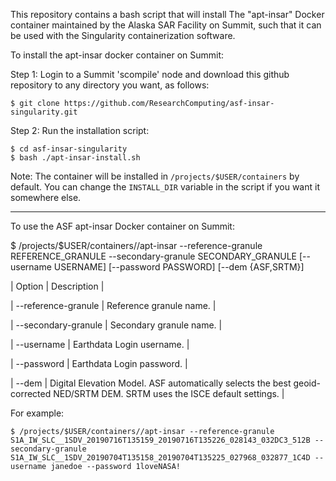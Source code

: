This repository contains a bash script that will install
The "apt-insar" Docker container maintained by the
Alaska SAR Facility on Summit, such that it can be used
with the Singularity containerization software.

To install the apt-insar docker container on Summit:

Step 1: Login to a Summit 'scompile' node and download this github
        repository to any directory you want, as follows:
```
$ git clone https://github.com/ResearchComputing/asf-insar-singularity.git
```
Step 2: Run the installation script:
```
$ cd asf-insar-singularity 
$ bash ./apt-insar-install.sh
```
Note: The container will be installed in `/projects/$USER/containers` by default.
      You can change the `INSTALL_DIR` variable in the script if you want it
      somewhere else.

----------------------------------

To use the ASF apt-insar Docker container on Summit:

$ /projects/$USER/containers//apt-insar --reference-granule REFERENCE_GRANULE --secondary-granule SECONDARY_GRANULE [--username USERNAME] [--password PASSWORD] [--dem {ASF,SRTM}]

| Option | Description |

| --reference-granule | Reference granule name. |

| --secondary-granule | Secondary granule name. |

| --username | Earthdata Login username. |

| --password | Earthdata Login password. |

| --dem | Digital Elevation Model.
        ASF automatically selects the best geoid-corrected NED/SRTM DEM.
        SRTM uses the ISCE default settings. |

For example:
```
$ /projects/$USER/containers//apt-insar --reference-granule S1A_IW_SLC__1SDV_20190716T135159_20190716T135226_028143_032DC3_512B --secondary-granule S1A_IW_SLC__1SDV_20190704T135158_20190704T135225_027968_032877_1C4D --username janedoe --password 1loveNASA!
```
